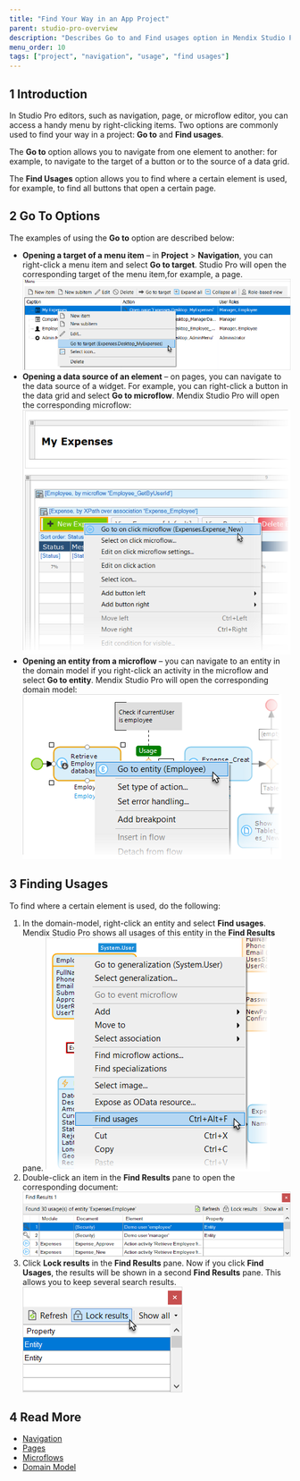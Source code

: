 ```yaml
---
title: "Find Your Way in an App Project"
parent: studio-pro-overview
description: "Describes Go to and Find usages option in Mendix Studio Pro."
menu_order: 10
tags: ["project", "navigation", "usage", "find usages"]
---
```


## 1 Introduction

In Studio Pro editors, such as navigation, page, or microflow editor, you can access a handy menu by right-clicking items. Two options are commonly used to find your way in a project: **Go to** and **Find usages**. 

The **Go to** option allows you to navigate from one element to another: for example, to navigate to the target of a button or to the source of a data grid.

 The **Find Usages** option allows you to find where a certain element is used, for example, to find all buttons that open a certain page.

## 2 Go To Options

The examples of using the **Go to** option are described below:

* **Opening a target of a menu item** – in **Project** > **Navigation**, you can right-click a menu item and select **Go to target**. Studio Pro will open the corresponding target of the menu item,for example, a page.
  ![Go to Target](attachments/find-your-way/go-to-target.png)
* **Opening a data source of an element** – on pages, you can navigate to the data source of a widget. For example, you can right-click a button in the data grid and select **Go to microflow**. Mendix Studio Pro will open the corresponding microflow:
  ![Go to Microflow](attachments/find-your-way/go-to-microflow.png)
* **Opening an entity from a microflow** – you can navigate to an entity in the domain model if you right-click an activity in the microflow and select **Go to entity**. Mendix Studio Pro will open the corresponding domain model:
  ![Go to Entity](attachments/find-your-way/go-to-entity.png)

## 3 Finding Usages

To find where a certain element is used, do the following:

1.  In the domain-model, right-click an entity and select **Find usages**. Mendix Studio Pro shows all usages of this entity in the **Find Results** pane.
    ![Find Usages](attachments/find-your-way/find-usages.png)
2.  Double-click an item in the **Find Results** pane to open the corresponding document:
    ![Find Results Pane](attachments/find-your-way/find-results-pane.png)
3.  Click **Lock results** in the **Find Results** pane. Now if you click **Find Usages**, the results will be shown in a second **Find Results** pane. This allows you to  keep several search results.
    ![Lock Results](attachments/find-your-way/lock-results.png)

## 4 Read More

* [Navigation](navigation)
* [Pages](pages)
* [Microflows](microflows)
* [Domain Model](domain-model)